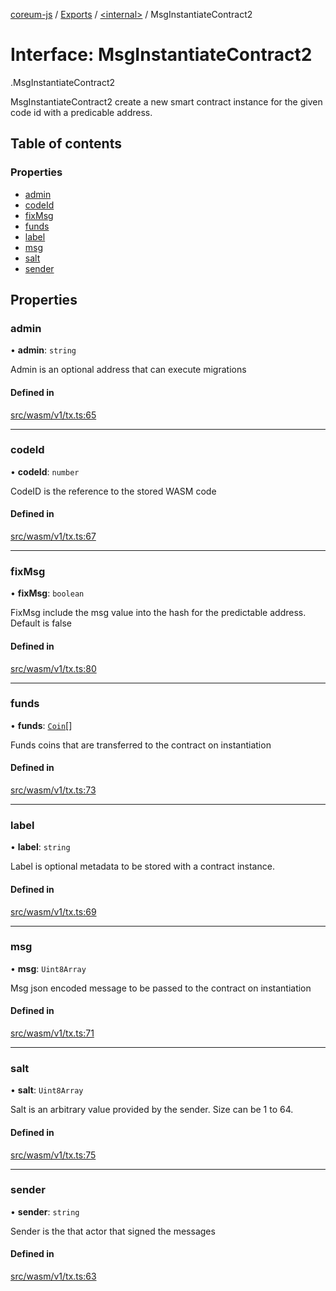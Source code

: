 [coreum-js](../README.md) / [Exports](../modules.md) / [<internal\>](../modules/internal_.md) / MsgInstantiateContract2

# Interface: MsgInstantiateContract2

[<internal>](../modules/internal_.md).MsgInstantiateContract2

MsgInstantiateContract2 create a new smart contract instance for the given
code id with a predicable address.

## Table of contents

### Properties

- [admin](internal_.MsgInstantiateContract2.md#admin)
- [codeId](internal_.MsgInstantiateContract2.md#codeid)
- [fixMsg](internal_.MsgInstantiateContract2.md#fixmsg)
- [funds](internal_.MsgInstantiateContract2.md#funds)
- [label](internal_.MsgInstantiateContract2.md#label)
- [msg](internal_.MsgInstantiateContract2.md#msg)
- [salt](internal_.MsgInstantiateContract2.md#salt)
- [sender](internal_.MsgInstantiateContract2.md#sender)

## Properties

### admin

• **admin**: `string`

Admin is an optional address that can execute migrations

#### Defined in

[src/wasm/v1/tx.ts:65](https://github.com/CooperFoundation/coreum-js/blob/54a22f0/src/wasm/v1/tx.ts#L65)

___

### codeId

• **codeId**: `number`

CodeID is the reference to the stored WASM code

#### Defined in

[src/wasm/v1/tx.ts:67](https://github.com/CooperFoundation/coreum-js/blob/54a22f0/src/wasm/v1/tx.ts#L67)

___

### fixMsg

• **fixMsg**: `boolean`

FixMsg include the msg value into the hash for the predictable address.
Default is false

#### Defined in

[src/wasm/v1/tx.ts:80](https://github.com/CooperFoundation/coreum-js/blob/54a22f0/src/wasm/v1/tx.ts#L80)

___

### funds

• **funds**: [`Coin`](../modules/internal_.md#coin)[]

Funds coins that are transferred to the contract on instantiation

#### Defined in

[src/wasm/v1/tx.ts:73](https://github.com/CooperFoundation/coreum-js/blob/54a22f0/src/wasm/v1/tx.ts#L73)

___

### label

• **label**: `string`

Label is optional metadata to be stored with a contract instance.

#### Defined in

[src/wasm/v1/tx.ts:69](https://github.com/CooperFoundation/coreum-js/blob/54a22f0/src/wasm/v1/tx.ts#L69)

___

### msg

• **msg**: `Uint8Array`

Msg json encoded message to be passed to the contract on instantiation

#### Defined in

[src/wasm/v1/tx.ts:71](https://github.com/CooperFoundation/coreum-js/blob/54a22f0/src/wasm/v1/tx.ts#L71)

___

### salt

• **salt**: `Uint8Array`

Salt is an arbitrary value provided by the sender. Size can be 1 to 64.

#### Defined in

[src/wasm/v1/tx.ts:75](https://github.com/CooperFoundation/coreum-js/blob/54a22f0/src/wasm/v1/tx.ts#L75)

___

### sender

• **sender**: `string`

Sender is the that actor that signed the messages

#### Defined in

[src/wasm/v1/tx.ts:63](https://github.com/CooperFoundation/coreum-js/blob/54a22f0/src/wasm/v1/tx.ts#L63)

